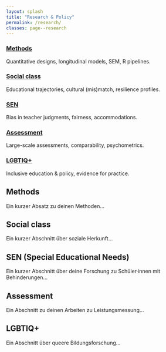 ```yaml
---
layout: splash
title: "Research & Policy"
permalink: /research/
classes: page--research
---
```


<link rel="stylesheet" href="/assets/css/custom.css?v=20250808">

<div class="research-wrapper">

  <!-- Quick overview cards -->
  <div class="research-grid">
    <div class="research-card">
      <h3><a href="#methods">Methods</a></h3>
      <p>Quantitative designs, longitudinal models, SEM, R pipelines.</p>
    </div>
    <div class="research-card">
      <h3><a href="#social-class">Social class</a></h3>
      <p>Educational trajectories, cultural (mis)match, resilience profiles.</p>
    </div>
    <div class="research-card">
      <h3><a href="#sen">SEN</a></h3>
      <p>Bias in teacher judgments, fairness, accommodations.</p>
    </div>
    <div class="research-card">
      <h3><a href="#assessment">Assessment</a></h3>
      <p>Large-scale assessments, comparability, psychometrics.</p>
    </div>
    <div class="research-card">
      <h3><a href="#lgbtiq">LGBTIQ+</a></h3>
      <p>Inclusive education & policy, evidence for practice.</p>
    </div>
  </div>

  <!-- Detailed sections -->
  <div class="research-section" id="methods">
    <h2>Methods</h2>
    <p>Ein kurzer Absatz zu deinen Methoden…</p>
  </div>

  <div class="research-section" id="social-class">
    <h2>Social class</h2>
    <p>Ein kurzer Abschnitt über soziale Herkunft…</p>
  </div>

  <div class="research-section" id="sen">
    <h2>SEN (Special Educational Needs)</h2>
    <p>Ein kurzer Abschnitt über deine Forschung zu Schüler·innen mit Behinderungen…</p>
  </div>

  <div class="research-section" id="assessment">
    <h2>Assessment</h2>
    <p>Ein Abschnitt zu deinen Arbeiten zu Leistungsmessung…</p>
  </div>

  <div class="research-section" id="lgbtiq">
    <h2>LGBTIQ+</h2>
    <p>Ein Abschnitt über queere Bildungsforschung…</p>
  </div>

</div>
